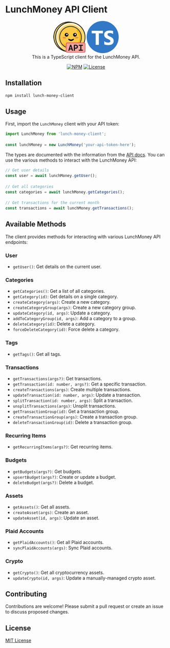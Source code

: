 # LunchMoney API Client

<div align="center">
  <img src="assets/lunch-money-api-logo.png" width="45%" style="max-height: 100px; width: auto;"/>
  <img src="assets/ts-logo-round-128.svg" width="45%" style="max-height: 100px; width: auto;"/>
</div>

<div align="center">
This is a TypeScript client for the LunchMoney API.
</div>


<p align="center">
  <a href="https://github.com/alinalihassan/lunch-money-client"><img src="https://img.shields.io/npm/v/lunch-money-client" alt="NPM"></a>
  <a href="https://github.com/alinalihassan/lunch-money-client/blob/main/LICENSE"><img src="https://img.shields.io/github/license/alinalihassan/lunch-money-client?color=blue&label=License" alt="License"></a>
</p>

## Installation

```bash
npm install lunch-money-client
```

## Usage

First, import the `LunchMoney` client with your API token:

```typescript
import LunchMoney from 'lunch-money-client';

const lunchMoney = new LunchMoney('your-api-token-here');
```

The types are documented with the information from the [API docs](https://lunchmoney.dev/). You can use the various methods to interact with the LunchMoney API:

```typescript
// Get user details
const user = await lunchMoney.getUser();

// Get all categories
const categories = await lunchMoney.getCategories();

// Get transactions for the current month
const transactions = await lunchMoney.getTransactions();
```

## Available Methods

The client provides methods for interacting with various LunchMoney API endpoints:

### User
- `getUser()`: Get details on the current user.

### Categories
- `getCategories()`: Get a list of all categories.
- `getCategory(id)`: Get details on a single category.
- `createCategory(args)`: Create a new category.
- `createCategoryGroup(args)`: Create a new category group.
- `updateCategory(id, args)`: Update a category.
- `addToCategoryGroup(id, args)`: Add a category to a group.
- `deleteCategory(id)`: Delete a category.
- `forceDeleteCategory(id)`: Force delete a category.

### Tags
- `getTags()`: Get all tags.

### Transactions
- `getTransactions(args?)`: Get transactions.
- `getTransaction(id: number, args?)`: Get a specific transaction.
- `createTransactions(args)`: Create multiple transactions.
- `updateTransaction(id: number, args)`: Update a transaction.
- `splitTransaction(id: number, args)`: Split a transaction.
- `unsplitTransactions(args)`: Unsplit transactions.
- `getTransactionGroup(id)`: Get a transaction group.
- `createTransactionGroup(args)`: Create a transaction group.
- `deleteTransactionGroup(id)`: Delete a transaction group.

### Recurring Items
- `getRecurringItems(args?)`: Get recurring items.

### Budgets
- `getBudgets(args?)`: Get budgets.
- `upsertBudget(args?)`: Create or update a budget.
- `deleteBudget(args?)`: Delete a budget.

### Assets
- `getAssets()`: Get all assets.
- `createAsset(args)`: Create an asset.
- `updateAsset(id, args)`: Update an asset.

### Plaid Accounts
- `getPlaidAccounts()`: Get all Plaid accounts.
- `syncPlaidAccounts(args)`: Sync Plaid accounts.

### Crypto
- `getCrypto()`: Get all cryptocurrency assets.
- `updateCrypto(id, args)`: Update a manually-managed crypto asset.

## Contributing

Contributions are welcome! Please submit a pull request or create an issue to discuss proposed changes.

## License

[MIT License](LICENSE)